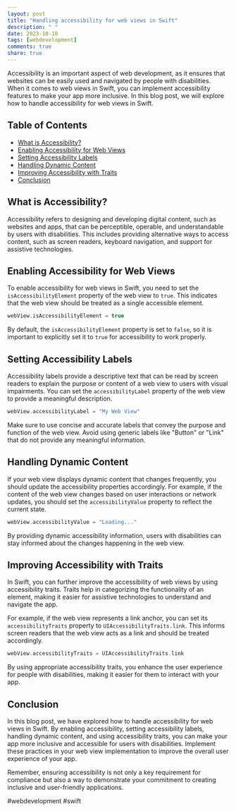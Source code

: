 ```yaml
---
layout: post
title: "Handling accessibility for web views in Swift"
description: " "
date: 2023-10-10
tags: [webdevelopment]
comments: true
share: true
---
```


Accessibility is an important aspect of web development, as it ensures that websites can be easily used and navigated by people with disabilities. When it comes to web views in Swift, you can implement accessibility features to make your app more inclusive. In this blog post, we will explore how to handle accessibility for web views in Swift.

## Table of Contents
- [What is Accessibility?](#what-is-accessibility)
- [Enabling Accessibility for Web Views](#enabling-accessibility-for-web-views)
- [Setting Accessibility Labels](#setting-accessibility-labels)
- [Handling Dynamic Content](#handling-dynamic-content)
- [Improving Accessibility with Traits](#improving-accessibility-with-traits)
- [Conclusion](#conclusion)

## What is Accessibility?

Accessibility refers to designing and developing digital content, such as websites and apps, that can be perceptible, operable, and understandable by users with disabilities. This includes providing alternative ways to access content, such as screen readers, keyboard navigation, and support for assistive technologies.

## Enabling Accessibility for Web Views

To enable accessibility for web views in Swift, you need to set the `isAccessibilityElement` property of the web view to `true`. This indicates that the web view should be treated as a single accessible element.

```swift
webView.isAccessibilityElement = true
```

By default, the `isAccessibilityElement` property is set to `false`, so it is important to explicitly set it to `true` for accessibility to work properly.

## Setting Accessibility Labels

Accessibility labels provide a descriptive text that can be read by screen readers to explain the purpose or content of a web view to users with visual impairments. You can set the `accessibilityLabel` property of the web view to provide a meaningful description.

```swift
webView.accessibilityLabel = "My Web View"
```

Make sure to use concise and accurate labels that convey the purpose and function of the web view. Avoid using generic labels like "Button" or "Link" that do not provide any meaningful information.

## Handling Dynamic Content

If your web view displays dynamic content that changes frequently, you should update the accessibility properties accordingly. For example, if the content of the web view changes based on user interactions or network updates, you should set the `accessibilityValue` property to reflect the current state.

```swift
webView.accessibilityValue = "Loading..."
```

By providing dynamic accessibility information, users with disabilities can stay informed about the changes happening in the web view.

## Improving Accessibility with Traits

In Swift, you can further improve the accessibility of web views by using accessibility traits. Traits help in categorizing the functionality of an element, making it easier for assistive technologies to understand and navigate the app.

For example, if the web view represents a link anchor, you can set its `accessibilityTraits` property to `UIAccessibilityTraits.link`. This informs screen readers that the web view acts as a link and should be treated accordingly.

```swift
webView.accessibilityTraits = UIAccessibilityTraits.link
```

By using appropriate accessibility traits, you enhance the user experience for people with disabilities, making it easier for them to interact with your app.

## Conclusion

In this blog post, we have explored how to handle accessibility for web views in Swift. By enabling accessibility, setting accessibility labels, handling dynamic content, and using accessibility traits, you can make your app more inclusive and accessible for users with disabilities. Implement these practices in your web view implementation to improve the overall user experience of your app.

Remember, ensuring accessibility is not only a key requirement for compliance but also a way to demonstrate your commitment to creating inclusive and user-friendly applications.

#webdevelopment #swift